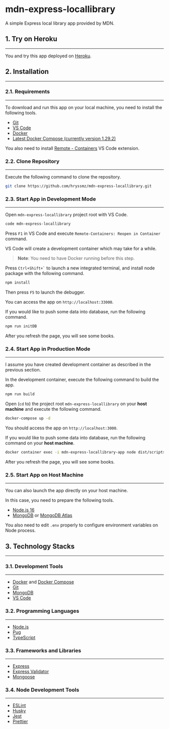 # mdn-express-locallibrary

A simple Express local library app provided by MDN.

## 1. Try on Heroku

---

You and try this app deployed on [Heroku](https://gentle-ocean-61871.herokuapp.com).

## 2. Installation

---

### 2.1. Requirements

---

To download and run this app on your local machine, you need to install the following tools.

- [Git](https://git-scm.com/)
- [VS Code](https://code.visualstudio.com/)
- [Docker](https://www.docker.com/)
- [Latest Docker Compose (currently version 1.29.2)](https://docs.docker.com/compose/install/#install-compose)

You also need to install [Remote - Containers](https://marketplace.visualstudio.com/items?itemName=ms-vscode-remote.remote-containers) VS Code extension.

### 2.2. Clone Repository

---

Execute the following command to clone the repository.

```bash
git clone https://github.com/hryssmz/mdn-express-locallibrary.git
```

### 2.3. Start App in Development Mode

---

Open `mdn-express-locallibrary` project root with VS Code.

```bash
code mdn-express-locallibrary
```

Press `F1` in VS Code and execute `Remote-Containers: Reopen in Container` command.

VS Code will create a development container which may take for a while.

> **Note**: You need to have Docker running before this step.

Press `` Ctrl+Shift+` `` to launch a new integrated terminal, and install node package with the following command.

```bash
npm install
```

Then press `F5` to launch the debugger.

You can access the app on `http://localhost:33000`.

If you would like to push some data into database, run the following command.

```bash
npm run initDB
```

After you refresh the page, you will see some books.

### 2.4. Start App in Production Mode

---

I assume you have created development container as described in the previous section.

In the development container, execute the following command to build the app.

```bash
npm run build
```

Open (`cd` to) the project root `mdn-express-locallibrary` on your **host machine** and execute the following command.

```bash
docker-compose up -d
```

You should access the app on `http://localhost:3000`.

If you would like to push some data into database, run the following command on your **host machine**.

```bash
docker container exec -i mdn-express-locallibrary-app node dist/scripts/initCatalog.js
```

After you refresh the page, you will see some books.

### 2.5. Start App on Host Machine

---

You can also launch the app directly on your host machine.

In this case, you need to prepare the following tools.

- [Node.js 16](https://nodejs.org/en/)
- [MongoDB](https://www.mongodb.com/) or [MongoDB Atlas](https://www.mongodb.com/atlas)

You also need to edit `.env` properly to configure environment variables on Node process.

## 3. Technology Stacks

---

### 3.1. Development Tools

---

- [Docker](https://www.docker.com/) and [Docker Compose](https://docs.docker.com/compose/install/)
- [Git](https://git-scm.com/)
- [MongoDB](https://www.mongodb.com/)
- [VS Code](https://code.visualstudio.com/)

### 3.2. Programming Languages

---

- [Node.js](https://nodejs.org/en/)
- [Pug](https://pugjs.org/api/getting-started.html)
- [TypeScript](https://www.typescriptlang.org/)

### 3.3. Frameworks and Libraries

---

- [Express](https://expressjs.com/)
- [Express Validator](https://express-validator.github.io/docs/)
- [Mongoose](https://mongoosejs.com/)

### 3.4. Node Development Tools

---

- [ESLint](https://eslint.org/)
- [Husky](https://github.com/typicode/husky)
- [Jest](https://jestjs.io/)
- [Prettier](https://prettier.io/)
